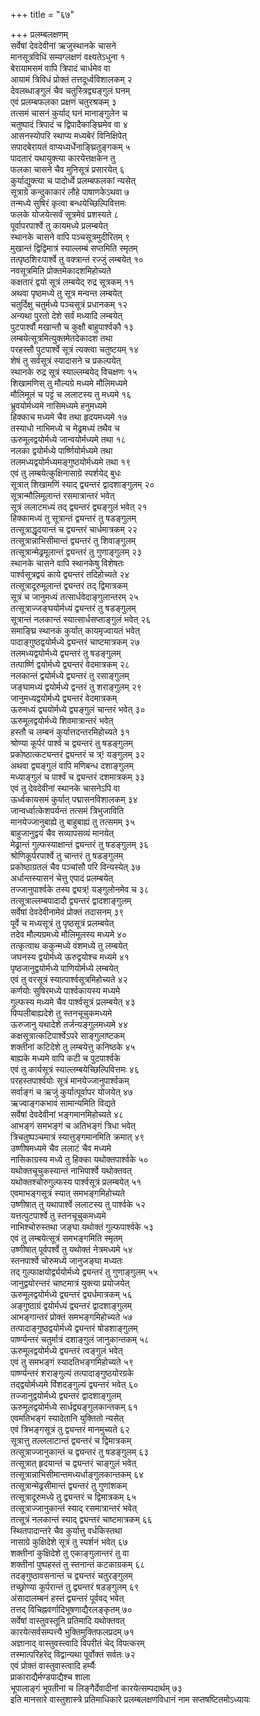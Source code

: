 +++
title = "६७"

+++
प्रलम्बलक्षणम्   
सर्वेषां देवदेवीनां ऋजुस्थानके चासने   
मानसूत्रविधिं सम्यग्लक्षणं वक्ष्यतेऽधुना १  
बेरायामसमं वापि त्रिपादं चार्धमेव वा   
आयामं त्रिविधं प्रोक्तं तत्तदूर्ध्वविशालकम् २  
देवलब्धाङ्गुलं चैव चतुस्त्रिद्व्यङ्गुलं घनम्   
एवं प्रलम्बफलका प्रक्षणं चतुरश्रकम् ३  
तत्समं चासनं कुर्याद् घनं मानाङ्गुलेन च   
चतुष्पादं त्रिपादं च द्विपादैकाङ्घ्रिमेव वा ४  
आसनस्योपरि स्थाप्य मध्यबेरं विनिक्षिपेत्   
सपादबेरायतं वाप्यध्यर्धेनाङ्घ्रितुङ्गकम् ५  
पादतारं यथायुक्त्या कारयेत्तक्षकेन तु   
फलका चासने चैव मुनिसूत्रं प्रसारयेत् ६  
कुर्याद्युक्त्या च पादोर्ध्वे प्रलम्बफलकां न्यसेत्   
सूत्राग्रे कन्दुकाकारं लौहे पाषाणकेऽथवा ७  
तन्मध्ये सुषिरं कृत्वा बन्धयेच्छिल्पिवित्तमः   
फलके योजयेत्सर्वं सूत्रमेवं प्रशस्यते ८  
पूर्वापरपार्श्वे तु कायमध्ये प्रलम्बयेत्   
स्थानके चासने वापि पञ्चसूत्रमुदीरितम् ९  
मुखान्तं द्विद्विमात्रं स्याल्लम्बं सप्तमिति स्मृतम्   
तत्पृष्ठशिरःपार्श्वे तु वक्त्रान्तं रज्जुं लम्बयेत् १०  
नवसूत्रमिति प्रोक्तमेकादशमिहोच्यते   
कक्षतारं द्वयो सूत्रं लम्बयेद् रुद्र सूत्रकम् ११  
अथवा पृष्ठमध्ये तु सूत्र मन्वन्त लम्बयेत्   
चतुर्दिक्षु चतुर्मध्ये पञ्चसूत्रं प्रधानकम् १२  
अन्यथा पुरतो देशे सर्वं मध्यादि लम्बयेत्   
पुटपार्श्वौ मखान्तौ च कुक्षौ बाहुपार्श्वकौ १३  
लम्बयेत्सूत्रमित्युक्तमेतदेकादश तथा   
परहस्तौ पुटपार्श्वे सूत्रं त्यक्त्वा चतुष्टयम् १४  
शेषं तु सर्वसूत्रं स्यादासने च प्रकल्पयेत्   
स्थानके रुद्र सूत्रं स्याल्लम्बयेद् विचक्षणः १५  
शिखामणिस् तु मौल्यग्रे मध्यमे मौलिमध्यमे   
मौलिमूलं च पट्टं च ललाटस्य तु मध्यमे १६  
भ्रुवयोर्मध्यमे नासिमध्यमे हनुमध्यमे   
हिक्काच मध्यमे चैव तथा हृदयमध्यमे १७  
तस्याधो नाभिमध्ये च मेढ्रमध्यं तथैव च   
ऊरुमूलद्वयोर्मध्ये जान्वयोर्मध्यमे तथा १८  
नलका द्वयोर्मध्ये पार्ष्णियोर्मध्यमे तथा   
तलमध्यद्वयोर्मध्यमङ्गुष्ठयोर्मध्यमे तथा १९  
एवं तु लम्बयेत्कुक्षिनासाग्रे स्पर्शयेद् बुधः   
सूत्रात् शिखामणिं स्याद् द्व्यन्तरं द्वादशाङ्गुलम् २०  
सूत्रान्मौलिमूलान्तं रसमात्रान्तरं भवेत्   
सूत्रं ललाटमध्यं तद् द्व्यन्तरं द्व्यङ्गुलं भवेत् २१  
हिक्कामध्यं तु सूत्रान्तं द्व्यन्तरं तु षडङ्गुलम्   
तत्सूत्राद्धृदयान्तं च द्व्यन्तरं चार्धमात्रकम् २२  
तत्सूत्रान्नाभिसीमान्तं द्व्यन्तरं तु शिवाङ्गुलम्   
तत्सूत्रान्मेढ्रमूलान्तं द्व्यन्तरं तु गुणाङ्गुलम् २३  
स्थानके चासने वापि स्थानकेषु विशेषतः   
पार्श्वसूत्रद्वयं काये द्व्यन्तरं तदिहोच्यते २४  
तत्सूत्रादूरुमूलान्तं द्व्यन्तरं तद् द्विमात्रकम्   
सूत्रं च जानुमध्यं तत्सार्धवेदाङ्गुलान्तरम् २५  
तत्सूत्राज्जङ्घयोर्मध्यं द्व्यन्तरं तु षडङ्गुलम्   
सूत्रान्तं नलकान्तं स्यात्सार्धसप्ताङ्गुलं भवेत् २६  
समाङ्घ्रि स्थानकं कुर्यात् कायमृज्वायतं भवेत्   
पादाङ्गुष्ठद्वयोर्मध्ये द्व्यन्तरं चाष्टमात्रकम् २७  
तलमध्यद्वयोर्मध्ये द्व्यन्तरं तु षडङ्गुलम्   
तत्पार्ष्णि द्वयोर्मध्ये द्व्यन्तरं वेदमात्रकम् २८  
नलकान्तं द्वयोर्मध्ये द्व्यन्तरं तु रसाङ्गुलम्   
जङ्घामध्यं द्वयोर्मध्ये द्वन्तरं तु शराङ्गुलम् २९  
जानुमध्यद्वयोर्मध्ये द्व्यन्तरं वेदमात्रकम्   
ऊरुमध्यं द्व्ययोर्मध्ये द्व्यङ्गुलं चान्तरं भवेत् ३०  
ऊरुमूलद्वयोर्मध्ये शिवमात्रान्तरं भवेत्   
हस्तौ च लम्बनं कुर्यात्तदन्तरमिहोच्यते ३१  
श्रोण्या कूर्परं पार्श्व च द्व्यन्तरं तु षडङ्गुलम्   
प्रकोष्ठात्कट्यन्तरं द्व्यन्तरं च त्र्\! यङ्गुलम् ३२  
अथवा द्व्यङ्गुलं वापि मणिबन्ध दशाङ्गुलम्   
मध्याङ्गुलं च पार्श्वं च द्व्यन्तरं दशमात्रकम् ३३  
एवं तु देवदेवीनां स्थानके चासनेऽपि वा   
ऊर्ध्वकायसमं कुर्यात् पद्मासनविशालकम् ३४  
जान्वर्ध्वात्केशपर्यन्तं तत्समं त्रिभुजाविति   
मानयेज्जानुबाह्ये तु बाहुबाह्यं तु तत्समम् ३५  
बाहुजानुद्वयं चैव सव्यापसव्यं मानयेत्   
मेढ्रान्तं गुल्फस्याक्षान्तं द्व्यन्तरं तु षडङ्गुलम् ३६  
श्रोणिकूर्परपार्श्वे तु चान्तरं तु षडङ्गुलम्   
प्रकोष्ठाग्रतलं चैव पञ्चांसौ परि विन्यस्येत् ३७  
अर्धान्तस्यासनं चेत्तु एपादं प्रलम्बयेत्   
तज्जानुपार्श्वके तस्य द्व्यत्र्\! यङ्गुलोनमेव च ३८  
तत्सूत्राल्लम्बपादादौ द्व्यन्तरं द्वादशाङ्गुलम्   
सर्वेषां देवदेवीनामेवं प्रोक्तं तदासनम् ३९  
पूर्वे च मध्यसूत्रं तु पृष्ठसूत्रं प्रलम्बयेत्   
तदेव मौल्यग्रमध्ये मौलिमूलस्य मध्यमे ४०  
तत्कृत्वाथ ककुन्मध्ये वंशमध्ये तु लम्बयेत्   
जघनस्य द्वयोर्मध्ये ऊरुद्वयोश्च मध्यमे ४१  
पृष्ठजानुद्वयोर्मध्ये पाणियोर्मध्ये लम्बयेत्   
एवं तु वरसूत्रं स्यात्पार्श्वसूत्रमिहोच्यते ४२  
कर्णयोः सुषिरमध्ये पार्श्वकायस्य मध्यमे   
गुल्फस्य मध्यमे चैव पार्श्वसूत्रं प्रलम्बयेत् ४३  
पिप्पलीबाह्यदेशे तु स्तनचूचुकमध्यमे   
ऊरुजानु यथादेशे तर्जन्यङ्गुलमध्यमे ४४  
कक्षसूत्रात्कटिपार्श्वेऽपरे साङ्गुलाष्टकम्   
शक्तीनां कटिदेशे तु लम्बयेत्तु कनिष्ठके ४५  
बाह्यके मध्यमे वापि कटी च पुटपार्श्वके   
एवं तु कार्यसूत्रं स्याल्लम्बयेच्छिल्पिवित्तमः ४६  
परहस्तपार्श्वयोः सूत्रं मानयेज्जानुपार्श्वकम्   
सर्वाङ्गं च ऋजुं कुर्यात्पूर्वापर योजयेत् ४७  
ऋज्वाङ्गकभावं सामान्यमिति विद्यते   
सर्वेषां देवदेवीनां भङ्गमानमिहोच्यते ४८  
आभङ्गं समभङ्गं च अतिभङ्गं त्रिधा भवेत्   
त्रिचतुष्पञ्चमात्रं स्यात्तुङ्गमानमिति क्रमात् ४९  
उष्णीषमध्यमे चैव ललाटं चैव मध्यमे   
नासिकाग्रस्य मध्ये तु हिक्का यथोक्तपार्श्वके ५०  
यथोक्तचूचुकस्यान्तं नाभिपार्श्वे यथोक्तवत्   
यथोक्तश्चोरुगुल्फस्य पार्श्वसूत्रं प्रलम्बयेत् ५१  
एवमाभङ्गसूत्रं स्यात् समभङ्गमिहोच्यते   
उष्णीषात् तु यथापार्श्वे ललाटस्य तु पार्श्वके ५२  
यत्तत्पुटपार्श्वे तु स्तनचूचुकमध्यमे   
नाभिश्चोरुस्तथा जङ्घा यथोक्तं गुल्फपार्श्वके ५३  
एवं तु लम्बयेत्सूत्रं समभङ्गमिति स्मृतम्   
उष्णीषात् पूर्वपर्श्वे तु यथोक्तं नेत्रमध्यमे ५४  
स्तनपार्श्वे चोरुमध्ये जानुजङ्घा मध्यतः   
तद् गुल्फाक्षयोर्द्व्ययोर्मध्ये द्व्यन्तरं तु गुणाङ्गुलम् ५५  
जानुद्वयोरन्तरं चाष्टमात्रं युक्त्या प्रयोजयेत्   
ऊरुमूलद्वयोर्मध्ये द्व्यन्तरं द्व्यर्धमात्रकम् ५६  
अङ्गुष्ठाग्रं द्वयोर्मध्यं द्व्यन्तरं द्वादशाङ्गुलम्   
आभङ्गान्तरं प्रोक्तं समभङ्गमिहोच्यते ५७  
तत्पादाङ्गुष्ठद्वयोर्मध्ये द्व्यन्तरं षोडशाङ्गुलम्   
पार्ष्ण्यन्तरं चतुर्मात्रं दशाङ्गुलं जानुकान्तकम् ५८  
ऊरुमूलद्वयोर्मध्ये द्व्यन्तरं त्वङ्गुलं भवेत्   
एवं तु समभङ्गं स्यादतिभङ्गमिहोच्यते ५९  
पार्ष्ण्यन्तरं शराङ्गुल्यं तत्पादाङ्गुष्ठयोरग्रके   
तद्द्वयोर्मध्यमे विंशदङ्गुल्यं द्व्यन्तरं भवेत् ६०  
तज्जानुद्वयोर्मध्ये द्व्यन्तरं द्वादशाङ्गुलम्   
ऊरुमूलद्वयोर्मध्ये सार्धद्व्यङ्गुलकान्तकम् ६१  
एवमतिभङ्गं स्यादेतानि युक्तितो न्यसेत्   
एवं त्रिभङ्गसूत्रं तु द्व्यन्तरं मानमुच्यते ६२  
सूत्रात्तु तल्ललाटान्तं द्व्यन्तरं च द्विमात्रकम्   
तत्सूत्राज्जानुकान्तं च द्व्यन्तरं तु षडङ्गुलम् ६३  
तत्सूत्रात् हृदयान्तं च द्व्यन्तरं चाङ्गुलं भवेत्   
तत्सूत्रान्नाभिसीमान्तमध्यर्धाङ्गुलकान्तकम् ६४  
तत्सूत्रान्मेढ्रसीमान्तं द्व्यन्तरं तु गुणांशकम्   
तत्सूत्रादूरुमध्ये तु द्व्यन्तरं च द्विमात्रकम् ६५  
तत्सूत्राज्जानुकान्तं स्याद् रसमात्रान्तरं भवेत्   
तत्सूत्रं नलकान्तं स्याद् द्व्यन्तरं चाष्टमात्रकम् ६६  
स्थितपादान्तरे चैव कुर्यात्तु वर्धकिस्तथा   
नासाग्रे कुक्षिदेशे सूत्रं तु स्पर्शनं भवेत् ६७  
शक्तीनां कुक्षिदेशे तु एकाङ्गुलान्तरं तु वा   
शक्तीनां पुष्पहस्तं तु स्तनान्तं कटकाग्रकम् ६८  
तदङ्गुष्ठावसनान्तं च द्व्यन्तरं चतुरङ्गुलम्   
तच्छ्रोण्या कूर्परान्तं तु द्व्यन्तरं षडङ्गुलम् ६९  
अंसादालम्बनं हस्तं द्व्यन्तरं पूर्ववद् भवेत्   
तत्तद् विचिह्नवर्णादिभूषणाद्यैरलङ्कृतम् ७०  
सर्वेषां वास्तुवस्तूनि प्रतिमादि यथोक्तवत्   
कारयेत्सर्वसम्पत्त्यै भुक्तिमुक्तिफलप्रदम् ७१  
अज्ञानाद् वास्तुवस्त्वादि विपरीतं चेद् विपत्करम्   
तस्मात्परिहरेद् विद्वान्यथा पूर्वोक्तं सर्वतः ७२  
एवं प्रोक्तं वास्तुवास्त्वादि हर्म्यैः   
प्राकाराद्यैर्मण्डपाद्यैश्च शाला   
भूपालाङ्गं भूपतीनां च लिङ्गैर्देवादीनां कारयेत्सम्पदार्थम् ७३  
इति मानसारे वास्तुशास्त्रे प्रतिमाधिकारे प्रलम्बलक्षणविधानं नाम
सप्तषष्टितमोऽध्यायः  
   
